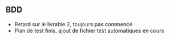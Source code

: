 ## BDD
- Retard sur le livrable 2, toujours pas commencé
- Plan de test finis, ajout de fichier test automatiques en cours
